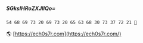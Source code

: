 ##### SGksIHRoZXJlIQo= 
`54 68 69 73 20 69 73 20 65 63 68 30 73 37 72 21 🚀`

🌎 [https://ech0s7r.com](https://ech0s7r.com/)

<!--
**ech0s7r/ech0s7r** is a ✨ _special_ ✨ repository because its `README.md` (this file) appears on your GitHub profile.

Here are some ideas to get you started:

- 🔭 I’m currently working on ...
- 🌱 I’m currently learning ...
- 👯 I’m looking to collaborate on ...
- 🤔 I’m looking for help with ...
- 💬 Ask me about ...
- 📫 How to reach me: ...
- 😄 Pronouns: ...
- ⚡ Fun fact: ...
-->
